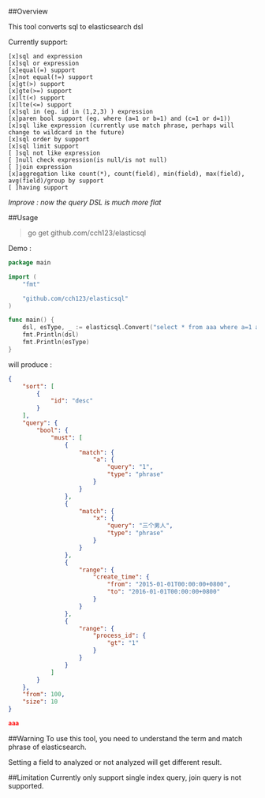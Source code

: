 ##Overview

This tool converts sql to elasticsearch dsl

Currently support:

```
[x]sql and expression
[x]sql or expression
[x]equal(=) support
[x]not equal(!=) support
[x]gt(>) support
[x]gte(>=) support
[x]lt(<) support
[x]lte(<=) support
[x]sql in (eg. id in (1,2,3) ) expression
[x]paren bool support (eg. where (a=1 or b=1) and (c=1 or d=1))
[x]sql like expression (currently use match phrase, perhaps will change to wildcard in the future)
[x]sql order by support
[x]sql limit support
[ ]sql not like expression
[ ]null check expression(is null/is not null)
[ ]join expression
[x]aggregation like count(*), count(field), min(field), max(field), avg(field)/group by support
[ ]having support
```

*Improve : now the query DSL is much more flat*

##Usage

> go get github.com/cch123/elasticsql

Demo :
```go
package main

import (
    "fmt"

    "github.com/cch123/elasticsql"
)

func main() {
    dsl, esType, _ := elasticsql.Convert("select * from aaa where a=1 and x = '三个男人' and create_time between '2015-01-01T00:00:00+0800' and '2016-01-01T00:00:00+0800' and process_id > 1 order by id desc limit 100,10")
    fmt.Println(dsl)
    fmt.Println(esType)
}

```
will produce :
```json
{
    "sort": [
        {
            "id": "desc"
        }
    ],
    "query": {
        "bool": {
            "must": [
                {
                    "match": {
                        "a": {
                            "query": "1",
                            "type": "phrase"
                        }
                    }
                },
                {
                    "match": {
                        "x": {
                            "query": "三个男人",
                            "type": "phrase"
                        }
                    }
                },
                {
                    "range": {
                        "create_time": {
                            "from": "2015-01-01T00:00:00+0800",
                            "to": "2016-01-01T00:00:00+0800"
                        }
                    }
                },
                {
                    "range": {
                        "process_id": {
                            "gt": "1"
                        }
                    }
                }
            ]
        }
    },
    "from": 100,
    "size": 10
}

aaa
```

##Warning
To use this tool, you need to understand the term and match phrase of elasticsearch.

Setting a field to analyzed or not analyzed will get different result.

##Limitation
Currently only support single index query, join query is not supported.
